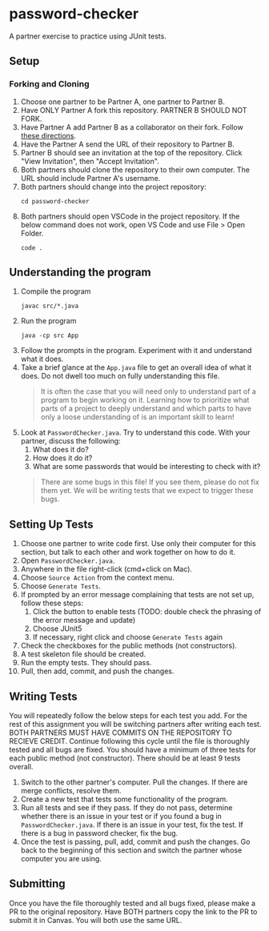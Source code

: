 # password-checker

A partner exercise to practice using JUnit tests.

## Setup

### Forking and Cloning
1. Choose one partner to be Partner A, one partner to Partner B.
1. Have ONLY Partner A fork this repository. PARTNER B SHOULD NOT FORK.
1. Have Partner A add Partner B as a collaborator on their fork. Follow [these directions](https://docs.github.com/en/enterprise-server@3.10/account-and-profile/setting-up-and-managing-your-personal-account-on-github/managing-access-to-your-personal-repositories/inviting-collaborators-to-a-personal-repository#inviting-a-collaborator-to-a-personal-repository).
1. Have the Partner A send the URL of their repository to Partner B.
1. Partner B should see an invitation at the top of the repository. Click "View Invitation", then "Accept Invitation".
1. Both partners should clone the repository to their own computer. The URL should include Partner A's username.
1. Both partners should change into the project repository:
    ```
    cd password-checker
    ```
1. Both partners should open VSCode in the project repository. If the below command does not work, open VS Code and use File > Open Folder.
    ```
    code .
    ```

## Understanding the program
1. Compile the program
    ```
    javac src/*.java
    ```
1. Run the program
    ```
    java -cp src App
1. Follow the prompts in the program. Experiment with it and understand what it does.
1. Take a brief glance at the `App.java` file to get an overall idea of what it does. Do not dwell too much on fully understanding this file.
    > It is often the case that you will need only to understand part of a program to begin working on it. Learning how to prioritize what parts of a project to deeply understand and which parts to have only a loose understanding of is an important skill to learn!
1. Look at `PasswordChecker.java`. Try to understand this code. With your partner, discuss the following:
    1. What does it do?
    1. How does it do it?
    1. What are some passwords that would be interesting to check with it?
    > There are some bugs in this file! If you see them, please do not fix them yet. We will be writing tests that we expect to trigger these bugs.

## Setting Up Tests
1. Choose one partner to write code first. Use only their computer for this section, but talk to each other and work together on how to do it.
1. Open `PasswordChecker.java`.
1. Anywhere in the file right-click (cmd+click on Mac).
1. Choose `Source Action` from the context menu.
1. Choose `Generate Tests`.
1. If prompted by an error message complaining that tests are not set up, follow these steps:
    1. Click the button to enable tests (TODO: double check the phrasing of the error message and update)
    1. Choose JUnit5
    1. If necessary, right click and choose `Generate Tests` again
1. Check the checkboxes for the public methods (not constructors).
1. A test skeleton file should be created.
1. Run the empty tests. They should pass.
1. Pull, then add, commit, and push the changes. 


## Writing Tests
You will repeatedly follow the below steps for each test you add. For the rest of this assignment you will be switching partners after writing each test. BOTH PARTNERS MUST HAVE COMMITS ON THE REPOSITORY TO RECIEVE CREDIT. Continue following this cycle until the file is thoroughly tested and all bugs are fixed. You should have a minimum of three tests for each public method (not constructor). There should be at least 9 tests overall.

1. Switch to the other partner's computer. Pull the changes. If there are merge conflicts, resolve them.
1. Create a new test that tests some functionality of the program.
1. Run all tests and see if they pass. If they do not pass, determine whether there is an issue in your test or if you found a bug in `PasswordChecker.java`. If there is an issue in your test, fix the test. If there is a bug in password checker, fix the bug.
1. Once the test is passing, pull, add, commit and push the changes. Go back to the beginning of this section and switch the partner whose computer you are using.

## Submitting
Once you have the file thoroughly tested and all bugs fixed, please make a PR to the original repository. Have BOTH partners copy the link to the PR to submit it in Canvas. You will both use the same URL.